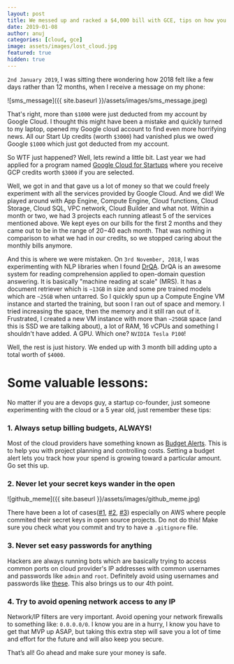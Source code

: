 ```yaml
---
layout: post
title: We messed up and racked a $4,000 bill with GCE, tips on how you can prevent that
date: 2019-01-08
author: anuj
categories: [cloud, gce]
image: assets/images/lost_cloud.jpg
featured: true
hidden: true
---
```


`2nd January 2019`, I was sitting there wondering how 2018 felt like a few days rather than 12 months, when I receive a message on my phone:

![sms_message]({{ site.baseurl }}/assets/images/sms_message.jpeg)

That's right, more than `$1000` were just deducted from my account by Google Cloud. I thought this might have been a mistake and quickly turned to my laptop, opened my Google cloud account to find even more horrifying news. All our Start Up credits (worth `$3000`) had vanished plus we owed Google `$1000` which just got deducted from my account.

So WTF just happened? Well, lets rewind a little bit. Last year we had applied for a program named [Google Cloud for Startups](https://cloud.google.com/developers/startups/) where you receive GCP credits worth `$3000` if you are selected.

Well, we got in and that gave us a lot of money so that we could freely experiment with all the services provided by Google Cloud. And we did! We played around with App Engine, Compute Engine, Cloud functions, Cloud Storage, Cloud SQL, VPC network, Cloud Builder and what not. Within a month or two, we had 3 projects each running atleast 5 of the services mentioned above. We kept eyes on our bills for the first 2 months and they came out to be in the range of $20-$40 each month. That was nothing in comparison to what we had in our credits, so we stopped caring about the monthly bills anymore.

And this is where we were mistaken. On `3rd November, 2018`, I was experimenting with NLP libraries when I found [DrQA](https://github.com/facebookresearch/DrQA). DrQA is an awesome system for reading comprehension applied to open-domain question answering. It is basically "machine reading at scale" (MRS). It has a document retriever which is `~13GB` in size and some pre trained models which are `~25GB` when untarred. So I quickly spun up a Compute Engine VM instance and started the training, but soon I ran out of space and memory. I tried increasing the space, then the memory and it still ran out of it. Frustrated, I created a new VM instance with more than `~250GB` space (and this is SSD we are talking about), a lot of RAM, 16 vCPUs and something I shouldn't have added. A GPU. Which one? `NVIDIA Tesla P100`!

Well, the rest is just history. We ended up with 3 month bill adding upto a total worth of `$4000`.

# Some valuable lessons:

No matter if you are a devops guy, a startup co-founder, just someone experimenting with the cloud or a 5 year old, just remember these tips:

### 1. Always setup billing budgets, ALWAYS!

Most of the cloud providers have something known as [Budget Alerts](https://cloud.google.com/billing/docs/how-to/budgets). This is to help you with project planning and controlling costs. Setting a budget alert lets you track how your spend is growing toward a particular amount. Go set this up.

### 2. Never let your secret keys wander in the open

![github_meme]({{ site.baseurl }}/assets/images/github_meme.jpg)

There have been a lot of cases([#1](https://wptavern.com/ryan-hellyers-aws-nightmare-leaked-access-keys-result-in-a-6000-bill-overnight), [#2](https://dev.to/juanmanuelramallo/i-was-billed-for-14k-usd-on-amazon-web-services-17fn), [#3](https://www.theregister.co.uk/2015/01/06/dev_blunder_shows_github_crawling_with_keyslurping_bots/)) especially on AWS where people commited their secret keys in open source projects. Do not do this! Make sure you check what you commit and try to have a `.gitignore` file.

### 3. Never set easy passwords for anything

Hackers are always running bots which are basically trying to access common ports on cloud provider's IP addresses with common usernames and passwords like `admin` and `root`. Definitely avoid using usernames and passwords like [these](https://github.com/danielmiessler/SecLists). This also brings us to our 4th point.

### 4. Try to avoid opening network access to any IP

Network/IP filters are very important. Avoid opening your network firewalls to something like: `0.0.0.0/0`. I know you are in a hurry, I know you have to get that MVP up ASAP, but taking this extra step will save you a lot of time and effort for the future and will also keep you secure.

That’s all! Go ahead and make sure your money is safe.
